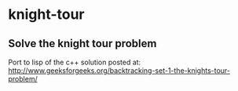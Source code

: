 # knight-tour
## Solve the knight tour problem

Port to lisp of the c++ solution posted at:
http://www.geeksforgeeks.org/backtracking-set-1-the-knights-tour-problem/
